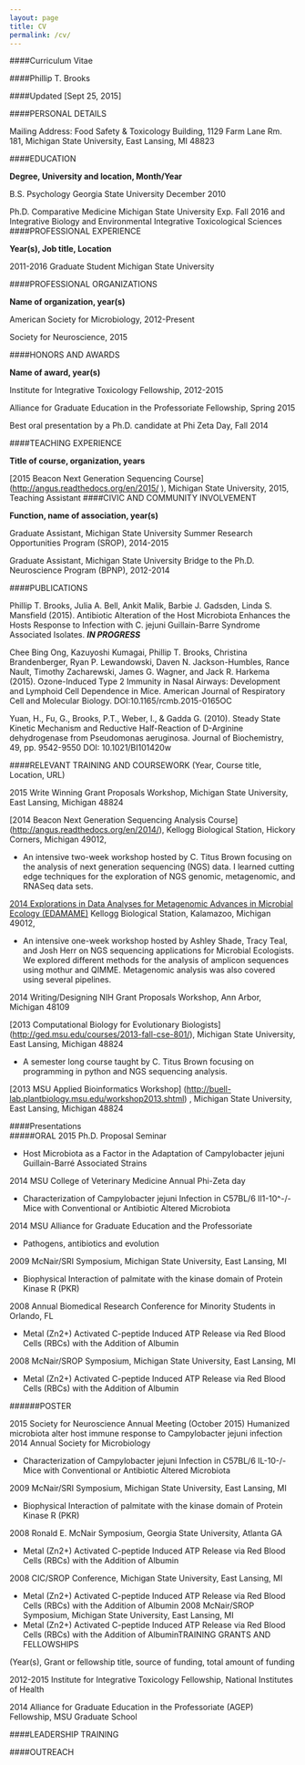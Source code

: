 ---layout: pagetitle: CVpermalink: /cv/---####Curriculum Vitae####Phillip T. Brooks####Updated [Sept 25, 2015]####PERSONAL DETAILSMailing Address: Food Safety & Toxicology Building, 1129 Farm Lane Rm. 181, Michigan State University, East Lansing, MI 48823####EDUCATION**Degree, University and location, Month/Year**B.S. Psychology 		Georgia State University	December 2010Ph.D. Comparative Medicine	Michigan State University	Exp. Fall 2016and Integrative Biology and Environmental Integrative Toxicological Sciences####PROFESSIONAL EXPERIENCE**Year(s), Job title, Location**2011-2016	Graduate Student	Michigan State University		####PROFESSIONAL ORGANIZATIONS**Name of organization, year(s)**American Society for Microbiology, 2012-PresentSociety for Neuroscience, 2015####HONORS AND AWARDS**Name of award, year(s)**Institute for Integrative Toxicology Fellowship, 2012-2015Alliance for Graduate Education in the Professoriate Fellowship, Spring 2015Best oral presentation by a Ph.D. candidate at Phi Zeta Day, Fall 2014####TEACHING EXPERIENCE**Title of course, organization, years** [2015 Beacon Next Generation Sequencing Course] (http://angus.readthedocs.org/en/2015/), Michigan State University, 2015, Teaching Assistant ####CIVIC AND COMMUNITY INVOLVEMENT**Function, name of association, year(s)**Graduate Assistant, Michigan State University Summer Research Opportunities Program (SROP), 2014-2015 Graduate Assistant, Michigan State University Bridge to the Ph.D. Neuroscience Program (BPNP), 2012-2014####PUBLICATIONS Phillip T. Brooks, Julia A. Bell, Ankit Malik, Barbie J. Gadsden, Linda S. Mansfield (2015). Antibiotic Alteration of the Host Microbiota Enhances the Hosts Response to Infection with C. jejuni Guillain-Barre Syndrome Associated Isolates. ***IN PROGRESS***Chee Bing Ong, Kazuyoshi Kumagai, Phillip T. Brooks, Christina Brandenberger, Ryan P. Lewandowski, Daven N. Jackson-Humbles, Rance Nault, Timothy Zacharewski, James G. Wagner, and Jack R. Harkema (2015). Ozone-Induced Type 2 Immunity in Nasal Airways: Development and Lymphoid Cell Dependence in Mice. American Journal of Respiratory Cell and Molecular Biology. DOI:10.1165/rcmb.2015-0165OCYuan, H., Fu, G., Brooks, P.T., Weber, I., & Gadda G. (2010). Steady State Kinetic Mechanism and Reductive Half-Reaction of D-Arginine dehydrogenase from Pseudomonas aeruginosa. Journal of Biochemistry, 49, pp. 9542-9550 DOI: 10.1021/BI101420w####RELEVANT TRAINING AND COURSEWORK(Year, Course title, Location, URL)2015 Write Winning Grant Proposals Workshop, Michigan State University, East Lansing, Michigan 48824[2014 Beacon Next Generation Sequencing Analysis Course] (http://angus.readthedocs.org/en/2014/), Kellogg Biological Station, Hickory Corners, Michigan 49012, *	An intensive two-week workshop hosted by C. Titus Brown focusing on the analysis of next generation sequencing (NGS) data. I learned cutting edge techniques for the exploration of NGS genomic, metagenomic, and RNASeq data sets.[2014 Explorations in Data Analyses for Metagenomic Advances in Microbial Ecology (EDAMAME)](http://edamame-course.github.io/2014-website/) Kellogg Biological Station, Kalamazoo, Michigan 49012, *	An intensive one-week workshop hosted by Ashley Shade, Tracy Teal, and Josh Herr on NGS sequencing applications for Microbial Ecologists. We explored different methods for the analysis of amplicon sequences using mothur and QIMME.  Metagenomic analysis was also covered using several pipelines. 2014 Writing/Designing NIH Grant Proposals Workshop, Ann Arbor, Michigan 48109[2013 Computational Biology for Evolutionary Biologists] (http://ged.msu.edu/courses/2013-fall-cse-801/), Michigan State University, East Lansing, Michigan 48824*	A semester long course taught by C. Titus Brown focusing on programming in python and NGS sequencing analysis. [2013 MSU Applied Bioinformatics Workshop] (http://buell-lab.plantbiology.msu.edu/workshop2013.shtml), Michigan State University, East Lansing, Michigan 48824####Presentations  #####ORAL2015 Ph.D. Proposal Seminar *	Host Microbiota as a Factor in the Adaptation of Campylobacter jejuni Guillain-Barré Associated Strains2014 MSU College of Veterinary Medicine Annual Phi-Zeta day*	Characterization of Campylobacter jejuni Infection in C57BL/6 Il1-10^-/- Mice with Conventional or Antibiotic Altered Microbiota2014 MSU Alliance for Graduate Education and the Professoriate *	Pathogens, antibiotics and evolution2009 McNair/SRI Symposium, Michigan State University, East Lansing, MI*	Biophysical Interaction of palmitate with the kinase domain of Protein Kinase R (PKR)2008 Annual Biomedical Research Conference for Minority Students in Orlando, FL*	Metal (Zn2+) Activated C-peptide Induced ATP Release via Red Blood Cells (RBCs) with the Addition of Albumin  2008 McNair/SROP Symposium, Michigan State University, East Lansing, MI*	Metal (Zn2+) Activated C-peptide Induced ATP Release via Red Blood Cells (RBCs) with the Addition of Albumin  ######POSTER2015 Society for Neuroscience Annual Meeting (October 2015)Humanized microbiota alter host immune response to Campylobacter jejuni infection2014 Annual Society for Microbiology *	Characterization of Campylobacter jejuni Infection in C57BL/6 IL-10-/- Mice with Conventional or Antibiotic Altered Microbiota2009 McNair/SRI Symposium, Michigan State University, East Lansing, MI*	Biophysical Interaction of palmitate with the kinase domain of Protein Kinase R (PKR)2008 Ronald E. McNair Symposium, Georgia State University, Atlanta GA*	Metal (Zn2+) Activated C-peptide Induced ATP Release via Red Blood Cells (RBCs) with the Addition of Albumin2008 CIC/SROP Conference, Michigan State University, East Lansing, MI*	Metal (Zn2+) Activated C-peptide Induced ATP Release via Red Blood Cells (RBCs) with the Addition of Albumin2008 McNair/SROP Symposium, Michigan State University, East Lansing, MI*	Metal (Zn2+) Activated C-peptide Induced ATP Release via Red Blood Cells (RBCs) with the Addition of AlbuminTRAINING GRANTS AND FELLOWSHIPS(Year(s), Grant or fellowship title, source of funding, total amount of funding2012-2015	Institute for Integrative Toxicology Fellowship, National Institutes of Health 2014	Alliance for Graduate Education in the Professoriate (AGEP) Fellowship, MSU Graduate School####LEADERSHIP TRAINING####OUTREACH